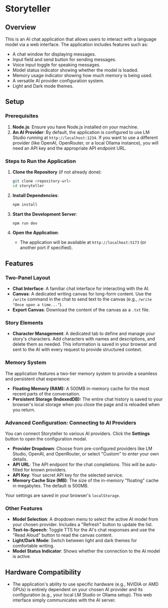 # Storyteller

## Overview
This is an AI chat application that allows users to interact with a language model via a web interface. The application includes features such as:
- A chat window for displaying messages.
- Input field and send button for sending messages.
- Voice input toggle for speaking messages.
- Model status indicator showing whether the model is loaded.
- Memory usage indicator showing how much memory is being used.
- A versatile AI provider configuration system.
- Light and Dark mode themes.

## Setup

### Prerequisites
1. **Node.js**: Ensure you have Node.js installed on your machine.
2. **An AI Provider**: By default, the application is configured to use LM Studio running at `http://localhost:1234`. If you want to use a different provider (like OpenAI, OpenRouter, or a local Ollama instance), you will need an API key and the appropriate API endpoint URL.

### Steps to Run the Application

1. **Clone the Repository** (if not already done):
   ```sh
   git clone <repository-url>
   cd storyteller
   ```

2. **Install Dependencies**:
   ```sh
   npm install
   ```

3. **Start the Development Server**:
   ```sh
   npm run dev
   ```

4. **Open the Application**:
   - The application will be available at `http://localhost:5173` (or another port if specified).

## Features

### Two-Panel Layout
- **Chat Interface**: A familiar chat interface for interacting with the AI.
- **Canvas**: A dedicated writing canvas for long-form content. Use the `/write` command in the chat to send text to the canvas (e.g., `/write "Once upon a time..."`).
- **Export Canvas**: Download the content of the canvas as a `.txt` file.

### Story Elements
- **Character Management**: A dedicated tab to define and manage your story's characters. Add characters with names and descriptions, and delete them as needed. This information is saved in your browser and sent to the AI with every request to provide structured context.

### Memory System
The application features a two-tier memory system to provide a seamless and persistent chat experience:
- **Floating Memory (RAM):** A 500MB in-memory cache for the most recent parts of the conversation.
- **Persistent Storage (IndexedDB):** The entire chat history is saved to your browser's local storage when you close the page and is reloaded when you return.

### Advanced Configuration: Connecting to AI Providers
You can connect Storyteller to various AI providers. Click the **Settings** button to open the configuration modal.

- **Provider Dropdown**: Choose from pre-configured providers like LM Studio, OpenAI, and OpenRouter, or select "Custom" to enter your own details.
- **API URL**: The API endpoint for the chat completions. This will be auto-filled for known providers.
- **API Key**: Your secret API key for the selected service.
- **Memory Cache Size (MB)**: The size of the in-memory "floating" cache in megabytes. The default is 500MB.

Your settings are saved in your browser's `localStorage`.

### Other Features
- **Model Selection**: A dropdown menu to select the active AI model from your chosen provider. Includes a "Refresh" button to update the list.
- **Text-to-Speech**: Toggle TTS for the AI's chat responses and use the "Read Aloud" button to read the canvas content.
- **Light/Dark Mode**: Switch between light and dark themes for comfortable writing.
- **Model Status Indicator**: Shows whether the connection to the AI model is active.

## Hardware Compatibility
- The application's ability to use specific hardware (e.g., NVIDIA or AMD GPUs) is entirely dependent on your chosen AI provider and its configuration (e.g., your local LM Studio or Ollama setup). This web interface simply communicates with the AI server.
